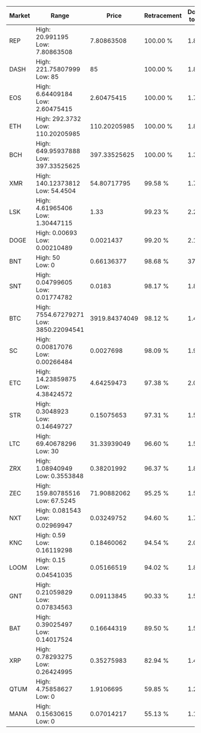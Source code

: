 | Market | Range | Price| Retracement | Doubles to 50% |
| --- | --- | --- | --- | --- |
| REP | High: 20.991195<br />Low: 7.80863508 | 7.80863508 | 100.00 % | 1.84 |
| DASH | High: 221.75807999<br />Low: 85 | 85 | 100.00 % | 1.80 |
| EOS | High: 6.64409184<br />Low: 2.60475415 | 2.60475415 | 100.00 % | 1.78 |
| ETH | High: 292.3732<br />Low: 110.20205985 | 110.20205985 | 100.00 % | 1.83 |
| BCH | High: 649.95937888<br />Low: 397.33525625 | 397.33525625 | 100.00 % | 1.32 |
| XMR | High: 140.12373812<br />Low: 54.4504 | 54.80717795 | 99.58 % | 1.78 |
| LSK | High: 4.61965406<br />Low: 1.30447115 | 1.33 | 99.23 % | 2.23 |
| DOGE | High: 0.00693<br />Low: 0.00210489 | 0.0021437 | 99.20 % | 2.11 |
| BNT | High: 50<br />Low: 0 | 0.66136377 | 98.68 % | 37.80 |
| SNT | High: 0.04799605<br />Low: 0.01774782 | 0.0183 | 98.17 % | 1.80 |
| BTC | High: 7554.67279271<br />Low: 3850.22094541 | 3919.84374049 | 98.12 % | 1.45 |
| SC | High: 0.00817076<br />Low: 0.00266484 | 0.0027698 | 98.09 % | 1.96 |
| ETC | High: 14.23859875<br />Low: 4.38424572 | 4.64259473 | 97.38 % | 2.01 |
| STR | High: 0.3048923<br />Low: 0.14649727 | 0.15075653 | 97.31 % | 1.50 |
| LTC | High: 69.40678296<br />Low: 30 | 31.33939049 | 96.60 % | 1.59 |
| ZRX | High: 1.08940949<br />Low: 0.3553848 | 0.38201992 | 96.37 % | 1.89 |
| ZEC | High: 159.80785516<br />Low: 67.5245 | 71.90882062 | 95.25 % | 1.58 |
| NXT | High: 0.081543<br />Low: 0.02969947 | 0.03249752 | 94.60 % | 1.71 |
| KNC | High: 0.59<br />Low: 0.16119298 | 0.18460062 | 94.54 % | 2.03 |
| LOOM | High: 0.15<br />Low: 0.04541035 | 0.05166519 | 94.02 % | 1.89 |
| GNT | High: 0.21059829<br />Low: 0.07834563 | 0.09113845 | 90.33 % | 1.59 |
| BAT | High: 0.39025497<br />Low: 0.14017524 | 0.16644319 | 89.50 % | 1.59 |
| XRP | High: 0.78293275<br />Low: 0.26424995 | 0.35275983 | 82.94 % | 1.48 |
| QTUM | High: 4.75858627<br />Low: 0 | 1.9106695 | 59.85 % | 1.25 |
| MANA | High: 0.15630615<br />Low: 0 | 0.07014217 | 55.13 % | 1.11 |
